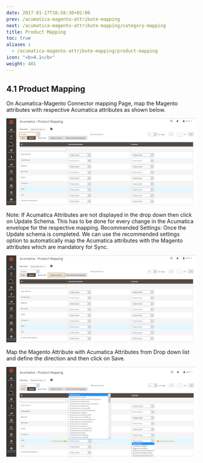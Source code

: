 ```yaml
---
date: 2017-01-17T16:58:30+02:00
prev: /acumatica-magento-attribute-mapping
next: /acumatica-magento-attribute-mapping/category-mapping
title: Product Mapping
toc: true
aliases :
  - /acumatica-magento-attribute-mapping/product-mapping
icon: "<b>4.1</b>"
weight: 401
---
```


## 4.1 Product Mapping

<p>On Acumatica-Magento Connector mapping Page, map the Magento attributes with respective Acumatica attributes as shown below.</p>

![product-mapping](images/product-mapping.png?classes=shadow)

<p>Note: If Acumatica Attributes are not displayed in the drop down then click on Update Schema. This has to be done for every change in the Acumatica envelope for the respective mapping.
Recommended Settings: Once the Update schema is completed.  We can use the recommended settings option to automatically map the Acumatica attributes with the Magento attributes which are mandatory for Sync.
</p>

![product-mapping](images/product-mapping-1.png?classes=shadow)

<p>Map the Magento Attribute with Acumatica Attributes from Drop down list and define the direction and then click on Save.</p>

![product-mapping](images/product-mapping-2.png?classes=shadow)
